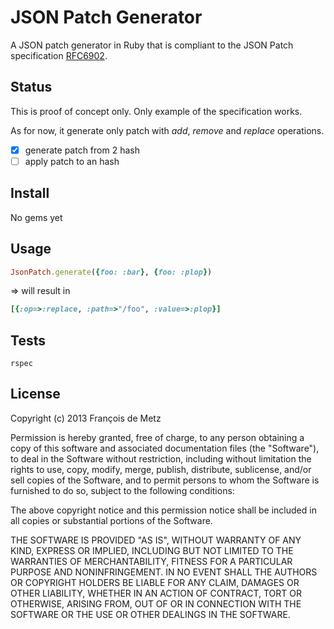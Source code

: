 # JSON Patch Generator

A JSON patch generator in Ruby that is compliant to the JSON Patch specification [RFC6902](http://www.rfc-editor.org/rfc/rfc6902.txt).

## Status

This is proof of concept only. Only example of the specification works.

As for now, it generate only patch with *add*, *remove* and *replace*  operations.

* [x] generate patch from 2 hash
* [ ] apply patch to an hash

## Install

No gems yet

## Usage

```ruby
JsonPatch.generate({foo: :bar}, {foo: :plop})
```
=> will result in

```ruby
[{:op=>:replace, :path=>"/foo", :value=>:plop}]
```

## Tests

    rspec

## License

Copyright (c) 2013 François de Metz

Permission is hereby granted, free of charge, to any person obtaining a copy of this software and associated documentation files (the "Software"), to deal in the Software without restriction, including without limitation the rights to use, copy, modify, merge, publish, distribute, sublicense, and/or sell copies of the Software, and to permit persons to whom the Software is furnished to do so, subject to the following conditions:

The above copyright notice and this permission notice shall be included in all copies or substantial portions of the Software.

THE SOFTWARE IS PROVIDED "AS IS", WITHOUT WARRANTY OF ANY KIND, EXPRESS OR IMPLIED, INCLUDING BUT NOT LIMITED TO THE WARRANTIES OF MERCHANTABILITY, FITNESS FOR A PARTICULAR PURPOSE AND NONINFRINGEMENT. IN NO EVENT SHALL THE AUTHORS OR COPYRIGHT HOLDERS BE LIABLE FOR ANY CLAIM, DAMAGES OR OTHER LIABILITY, WHETHER IN AN ACTION OF CONTRACT, TORT OR OTHERWISE, ARISING FROM, OUT OF OR IN CONNECTION WITH THE SOFTWARE OR THE USE OR OTHER DEALINGS IN THE SOFTWARE.
